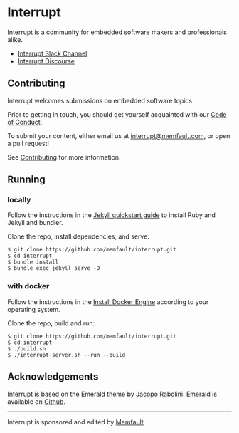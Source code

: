 # Interrupt

Interrupt is a community for embedded software makers and professionals alike.

- [Interrupt Slack Channel](https://interrupt-slack.herokuapp.com/)
- [Interrupt Discourse](https://community.memfault.com/)

## Contributing

Interrupt welcomes submissions on embedded software topics.

Prior to getting in touch, you should get yourself acquainted with our [Code of Conduct](https://interrupt.memfault.com/blog/code-of-conduct).

To submit your content, either email us at interrupt@memfault.com, or open a pull request!

See [Contributing](https://interrupt.memfault.com/blog/contributing) for more information.

## Running

### locally

Follow the instructions in the [Jekyll quickstart guide](https://jekyllrb.com/docs/) to install Ruby and Jekyll and bundler.

Clone the repo, install dependencies, and serve:
```
$ git clone https://github.com/memfault/interrupt.git
$ cd interrupt
$ bundle install
$ bundle exec jekyll serve -D
```

### with docker

Follow the instructions in the [Install Docker Engine](https://docs.docker.com/engine/install/) according to your operating system.

Clone the repo, build and run:
```
$ git clone https://github.com/memfault/interrupt.git
$ cd interrupt
$ ./build.sh
$ ./interrupt-server.sh --run --build
```

## Acknowledgements

Interrupt is based on the Emerald theme by [Jacopo Rabolini](https://www.jacoporabolini.com/). Emerald is available on [Github](https://github.com/KingFelix/emerald).


----

Interrupt is sponsored and edited by [Memfault](https://memfault.com)
